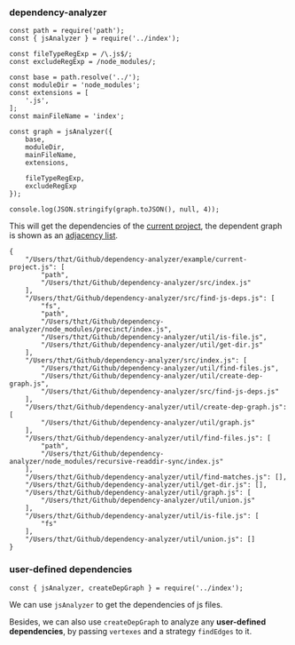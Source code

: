 ### dependency-analyzer

```
const path = require('path');
const { jsAnalyzer } = require('../index');

const fileTypeRegExp = /\.js$/;
const excludeRegExp = /node_modules/;

const base = path.resolve('../');
const moduleDir = 'node_modules';
const extensions = [
    '.js',
];
const mainFileName = 'index';

const graph = jsAnalyzer({
    base,
    moduleDir,
    mainFileName,
    extensions,

    fileTypeRegExp,
    excludeRegExp
});

console.log(JSON.stringify(graph.toJSON(), null, 4));
```

This will get the dependencies of the [current project](https://github.com/thzt/dependency-analyzer/blob/master/example/current-project.js), the dependent graph is shown as an [adjacency list](https://github.com/thzt/dependency-analyzer/blob/master/example/current-project.json).

```
{
    "/Users/thzt/Github/dependency-analyzer/example/current-project.js": [
        "path",
        "/Users/thzt/Github/dependency-analyzer/src/index.js"
    ],
    "/Users/thzt/Github/dependency-analyzer/src/find-js-deps.js": [
        "fs",
        "path",
        "/Users/thzt/Github/dependency-analyzer/node_modules/precinct/index.js",
        "/Users/thzt/Github/dependency-analyzer/util/is-file.js",
        "/Users/thzt/Github/dependency-analyzer/util/get-dir.js"
    ],
    "/Users/thzt/Github/dependency-analyzer/src/index.js": [
        "/Users/thzt/Github/dependency-analyzer/util/find-files.js",
        "/Users/thzt/Github/dependency-analyzer/util/create-dep-graph.js",
        "/Users/thzt/Github/dependency-analyzer/src/find-js-deps.js"
    ],
    "/Users/thzt/Github/dependency-analyzer/util/create-dep-graph.js": [
        "/Users/thzt/Github/dependency-analyzer/util/graph.js"
    ],
    "/Users/thzt/Github/dependency-analyzer/util/find-files.js": [
        "path",
        "/Users/thzt/Github/dependency-analyzer/node_modules/recursive-readdir-sync/index.js"
    ],
    "/Users/thzt/Github/dependency-analyzer/util/find-matches.js": [],
    "/Users/thzt/Github/dependency-analyzer/util/get-dir.js": [],
    "/Users/thzt/Github/dependency-analyzer/util/graph.js": [
        "/Users/thzt/Github/dependency-analyzer/util/union.js"
    ],
    "/Users/thzt/Github/dependency-analyzer/util/is-file.js": [
        "fs"
    ],
    "/Users/thzt/Github/dependency-analyzer/util/union.js": []
}
```

### user-defined dependencies

```
const { jsAnalyzer, createDepGraph } = require('../index');
```

We can use `jsAnalyzer` to get the dependencies of js files.

Besides, we can also use `createDepGraph` to analyze any **user-defined dependencies**, by passing `vertexes` and a strategy `findEdges` to it.